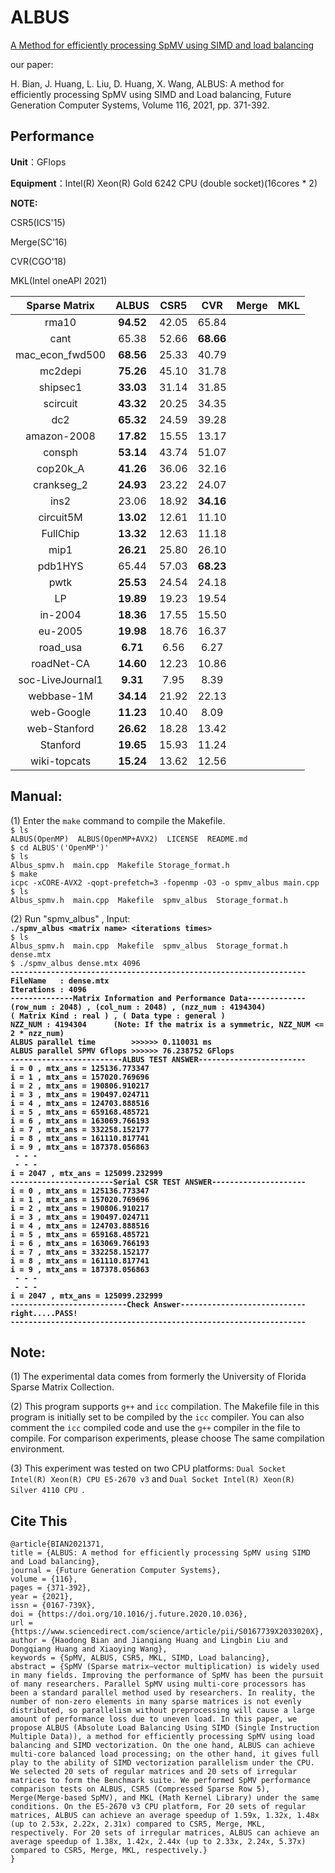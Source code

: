# ALBUS
[A Method for efficiently processing SpMV using SIMD and load balancing](https://doi.org/10.1016/j.future.2020.10.036)  

our paper:  

H. Bian, J. Huang, L. Liu, D. Huang, X. Wang, ALBUS: A method for efficiently processing SpMV using SIMD and Load balancing, Future Generation Computer Systems, Volume 116, 2021, pp. 371-392.


## Performance
**Unit**：GFlops

**Equipment**：Intel(R) Xeon(R) Gold 6242 CPU (double socket)(16cores * 2)

**NOTE:**

CSR5(ICS'15)

Merge(SC'16)

CVR(CGO'18)

MKL(Intel oneAPI 2021)

|  Sparse Matrix  | ALBUS  | CSR5   | CVR  |  Merge   |   MKL  |
|      :----:     | :----: | :----: | :----: | :----: | :----: |
|       rma10     | **94.52** | 42.05 | 65.84 |  | |
| cant            | 65.38 | 52.66 | **68.66** |   |  |
| mac_econ_fwd500 | **68.56** | 25.33 | 40.79 |   |  |
| mc2depi         | **75.26** | 45.10 | 31.78 |   |  |
| shipsec1        | **33.03** | 31.14 | 31.85 |   |  |
| scircuit        | **43.32** | 20.25 | 34.35 |   |  |
| dc2             | **65.32** | 24.59 | 39.28 |   |  |
| amazon-2008     | **17.82** | 15.55 | 13.17 |   |  |
| consph          | **53.14** | 43.74 | 51.07 |   |  |
| cop20k_A        | **41.26** | 36.06 | 32.16 |   |  |
| crankseg_2      | **24.93** | 23.22 | 24.07 |   |  |
| ins2            | 23.06 | 18.92 | **34.16** |   |  |
| circuit5M       | **13.02** | 12.61 | 11.10 |   |  |
| FullChip        | **13.32** | 12.63 | 11.18 |   |  |
| mip1            | **26.21** | 25.80 | 26.10 |   |  |
| pdb1HYS         | 65.44 | 57.03 | **68.23** |   |  |
| pwtk            | **25.53** | 24.54 | 24.18 |   |  |
| LP              | **19.89** | 19.23 | 19.54 |   |  |
| in-2004         | **18.36** | 17.55 | 15.50 |   |  |
| eu-2005         | **19.98** | 18.76 | 16.37 |   |  |
| road_usa        |  **6.71** | 6.56 | 6.27 |   |  |
| roadNet-CA      | **14.60** | 12.23 | 10.86 |   |  |
| soc-LiveJournal1| **9.31**  | 7.95 | 8.39 |   |  |
| webbase-1M      | **34.14** | 21.92 | 22.13 |   |  |
| web-Google      | **11.23** | 10.40 | 8.09 |   |  |
| web-Stanford    | **26.62** | 18.28 | 13.42 |   |  |
| Stanford        | **19.65** | 15.93 | 11.24 |   |  |
| wiki-topcats    | **15.24** | 13.62 | 12.56 |   |  |


## Manual:

(1) Enter the `make` command to compile the Makefile.    
`$ ls`  
`ALBUS(OpenMP)  ALBUS(OpenMP+AVX2)  LICENSE  README.md`  
`$ cd ALBUS'('OpenMP')'`  
`$ ls`  
`Albus_spmv.h  main.cpp  Makefile Storage_format.h`  
`$ make`  
`icpc -xCORE-AVX2 -qopt-prefetch=3 -fopenmp -O3 -o spmv_albus main.cpp`  
`$ ls`   
`Albus_spmv.h  main.cpp  Makefile  spmv_albus  Storage_format.h`  
  
(2) Run "spmv_albus" , Input:  
**`./spmv_albus <matrix name> <iterations times>`**  
`$ ls`  
`Albus_spmv.h  main.cpp  Makefile  spmv_albus  Storage_format.h dense.mtx`  
`$ ./spmv_albus dense.mtx 4096`  
**`------------------------------------------------------------------`  
`FileName   : dense.mtx`  
`Iterations : 4096`  
`--------------Matrix Information and Performance Data-------------`  
`(row_num : 2048) , (col_num : 2048) , (nzz_num : 4194304)`  
`( Matrix Kind : real ) , ( Data type : general )`  
`NZZ_NUM : 4194304      (Note: If the matrix is a symmetric, NZZ_NUM <= 2 * nzz_num)`  
`ALBUS parallel time        >>>>>> 0.110031 ms`  
`ALBUS parallel SPMV Gflops >>>>>> 76.238752 GFlops`  
`-------------------------ALBUS TEST ANSWER------------------------`  
`i = 0 , mtx_ans = 125136.773347`  
`i = 1 , mtx_ans = 157020.769696`  
`i = 2 , mtx_ans = 190806.910217`  
`i = 3 , mtx_ans = 190497.024711`  
`i = 4 , mtx_ans = 124703.888516`  
`i = 5 , mtx_ans = 659168.485721`  
`i = 6 , mtx_ans = 163069.766193`  
`i = 7 , mtx_ans = 332258.152177`  
`i = 8 , mtx_ans = 161110.817741`  
`i = 9 , mtx_ans = 187378.056863`  
` - - -`  
` - - -`  
`i = 2047 , mtx_ans = 125099.232999`  
`-----------------------Serial CSR TEST ANSWER---------------------`  
`i = 0 , mtx_ans = 125136.773347`  
`i = 1 , mtx_ans = 157020.769696`  
`i = 2 , mtx_ans = 190806.910217`  
`i = 3 , mtx_ans = 190497.024711`  
`i = 4 , mtx_ans = 124703.888516`  
`i = 5 , mtx_ans = 659168.485721`  
`i = 6 , mtx_ans = 163069.766193`  
`i = 7 , mtx_ans = 332258.152177`  
`i = 8 , mtx_ans = 161110.817741`  
`i = 9 , mtx_ans = 187378.056863`  
` - - -`  
` - - -`  
`i = 2047 , mtx_ans = 125099.232999`  
`--------------------------Check Answer----------------------------`  
`right.....PASS!`  
`------------------------------------------------------------------`**  
## Note:  
(1) The experimental data comes from formerly the University of Florida Sparse Matrix Collection.  

(2) This program supports `g++` and `icc` compilation. The Makefile file in this program is initially set to be compiled by the `icc` compiler. You can also comment the `icc` compiled code and use the `g++` compiler in the file to compile. For comparison experiments, please choose The same compilation environment.  

(3) This experiment was tested on two CPU platforms: `Dual Socket Intel(R) Xeon(R) CPU E5-2670 v3` and `Dual Socket Intel(R) Xeon(R) Silver 4110 CPU `.  

## Cite This

```
@article{BIAN2021371,
title = {ALBUS: A method for efficiently processing SpMV using SIMD and Load balancing},
journal = {Future Generation Computer Systems},
volume = {116},
pages = {371-392},
year = {2021},
issn = {0167-739X},
doi = {https://doi.org/10.1016/j.future.2020.10.036},
url = {https://www.sciencedirect.com/science/article/pii/S0167739X2033020X},
author = {Haodong Bian and Jianqiang Huang and Lingbin Liu and Dongqiang Huang and Xiaoying Wang},
keywords = {SpMV, ALBUS, CSR5, MKL, SIMD, Load balancing},
abstract = {SpMV (Sparse matrix–vector multiplication) is widely used in many fields. Improving the performance of SpMV has been the pursuit of many researchers. Parallel SpMV using multi-core processors has been a standard parallel method used by researchers. In reality, the number of non-zero elements in many sparse matrices is not evenly distributed, so parallelism without preprocessing will cause a large amount of performance loss due to uneven load. In this paper, we propose ALBUS (Absolute Load Balancing Using SIMD (Single Instruction Multiple Data)), a method for efficiently processing SpMV using load balancing and SIMD vectorization. On the one hand, ALBUS can achieve multi-core balanced load processing; on the other hand, it gives full play to the ability of SIMD vectorization parallelism under the CPU. We selected 20 sets of regular matrices and 20 sets of irregular matrices to form the Benchmark suite. We performed SpMV performance comparison tests on ALBUS, CSR5 (Compressed Sparse Row 5), Merge(Merge-based SpMV), and MKL (Math Kernel Library) under the same conditions. On the E5-2670 v3 CPU platform, For 20 sets of regular matrices, ALBUS can achieve an average speedup of 1.59x, 1.32x, 1.48x (up to 2.53x, 2.22x, 2.31x) compared to CSR5, Merge, MKL, respectively. For 20 sets of irregular matrices, ALBUS can achieve an average speedup of 1.38x, 1.42x, 2.44x (up to 2.33x, 2.24x, 5.37x) compared to CSR5, Merge, MKL, respectively.}
}
```
